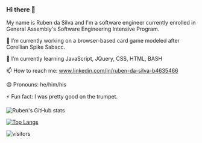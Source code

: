 ### Hi there 👋

My name is Ruben da Silva and I'm a software engineer currently enrolled in General Assembly's Software Engineering Intensive Program.

🔭 I’m currently working on a browser-based card game modeled after Corellian Spike Sabacc. 

🌱 I’m currently learning JavaScript, JQuery, CSS, HTML, BASH

📫 How to reach me: www.linkedin.com/in/ruben-da-silva-b4635466

😄 Pronouns: he/him/his

⚡ Fun fact: I was pretty good on the trumpet.

<!-- [![Ruben's GitHub stats](https://github-readme-stats.vercel.app/api?username=Roob19)](https://github.com/Roob19/github-readme-stats)

![Ruben's GitHub stats](https://github-readme-stats.vercel.app/api?username=Roob19&hide=contribs,prs)

![Ruben's GitHub stats](https://github-readme-stats.vercel.app/api?username=Roob19&count_private=true) -->

![Ruben's GitHub stats](https://github-readme-stats.vercel.app/api?username=Roob19&show_icons=true&theme=highcontrast)

[![Top Langs](https://github-readme-stats.vercel.app/api/top-langs/?username=Roob19&layout=compact)](https://github.com/anuraghazra/github-readme-stats)

![visitors](https://visitor-badge.glitch.me/badge?page_id=Roob19.visitor-badge&left_color=blue&right_color=white)


<!--
**Roob19/Roob19** is a ✨ _special_ ✨ repository because its `README.md` (this file) appears on your GitHub profile.

Here are some ideas to get you started:

- 🔭 I’m currently working on ...
- 🌱 I’m currently learning ...
- 👯 I’m looking to collaborate on ...
- 🤔 I’m looking for help with ...
- 💬 Ask me about ...
- 📫 How to reach me: ...
- 😄 Pronouns: ...
- ⚡ Fun fact: ...
-->

